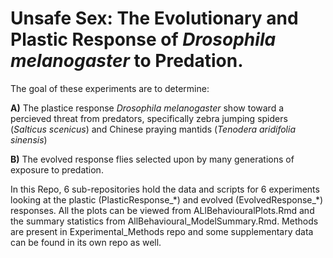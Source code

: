 # Unsafe Sex: The Evolutionary and Plastic Response of *Drosophila melanogaster* to Predation.

The goal of these experiments are to determine:

  **A)** The plastice response *Drosophila melanogaster* show toward a percieved threat from predators, specifically zebra jumping spiders (*Salticus scenicus*) and Chinese praying mantids (*Tenodera aridifolia sinensis*)
  
  **B)** The evolved response flies selected upon by many generations of exposure to predation. 

In this Repo, 6 sub-repositories hold the data and scripts for 6 experiments looking at the plastic (PlasticResponse_\*) and evolved (EvolvedResponse_\*) responses. All the plots can be viewed from ALlBehaviouralPlots.Rmd and the summary statistics from AllBehavioural_ModelSummary.Rmd. Methods are present in Experimental_Methods repo and some supplementary data can be found in its own repo as well.  


